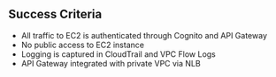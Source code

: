 ## Success Criteria

- All traffic to EC2 is authenticated through Cognito and API Gateway
- No public access to EC2 instance
- Logging is captured in CloudTrail and VPC Flow Logs
- API Gateway integrated with private VPC via NLB

